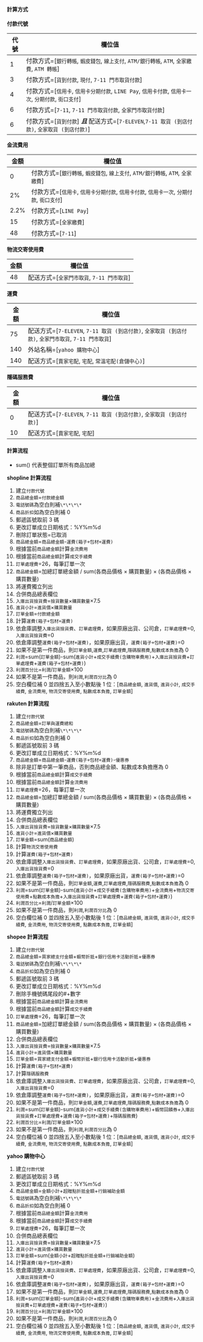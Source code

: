 #### 計算方式

**付款代號**

| 代號 | 欄位值                                                                                                |
| ---- | ----------------------------------------------------------------------------------------------------- |
| 1    | 付款方式=[`銀行轉帳`, `蝦皮錢包`, `線上支付`, `ATM/銀行轉帳`, `ATM`, `全家繳費`, `ATM 轉帳`]          |
| 3    | 付款方式=[`貨到付款`, `現付`, `7-11 門市取貨付款`]                                                    |
| 4    | 付款方式=[`信用卡`, `信用卡分期付款`, `LINE Pay`, `信用卡付款`, `信用卡一次`, `分期付款`, `街口支付`] |
| 6    | 付款方式=[`7-11`, `7-11 門市取貨付款`, `全家門市取貨付款`]                                            |
| 6    | 付款方式=[`貨到付款`] **_且_** 配送方式=[`7-ELEVEN`,`7-11 取貨 (到店付款)`, `全家取貨 (到店付款)`]    |

**金流費用**

| 金額 | 欄位值                                                                                    |
| ---- | ----------------------------------------------------------------------------------------- |
| 0    | 付款方式=[`銀行轉帳`, `蝦皮錢包`, `線上支付`, `ATM/銀行轉帳`, `ATM`, `全家繳費`]          |
| 2%   | 付款方式=[`信用卡`, `信用卡分期付款`, `信用卡付款`, `信用卡一次`, `分期付款`, `街口支付`] |
| 2.2% | 付款方式=[`LINE Pay`]                                                                     |
| 15   | 付款方式=[`全家繳費`]                                                                     |
| 48   | 付款方式=[`7-11`]                                                                         |

**物流交寄使用費**

| 金額 | 欄位值                                     |
| ---- | ------------------------------------------ |
| 48   | 配送方式=[`全家門市取貨`, `7-11 門市取貨`] |

**運費**

| 金額 | 欄位值                                                                                                |
| ---- | ----------------------------------------------------------------------------------------------------- |
| 75   | 配送方式=[`7-ELEVEN`, `7-11 取貨 (到店付款)`, `全家取貨 (到店付款)`, `全家門市取貨`, `7-11 門市取貨`] |
| 140  | 外站名稱=[`yahoo 購物中心`]                                                                           |
| 140  | 配送方式=[`賣家宅配`, `宅配`, `常溫宅配(倉儲中心)`]                                                   |

**隱碼服務費**

| 金額 | 欄位值                                                               |
| ---- | -------------------------------------------------------------------- |
| 0    | 配送方式=[`7-ELEVEN`, `7-11 取貨 (到店付款)`, `全家取貨 (到店付款)`] |
| 10   | 配送方式=[`賣家宅配`, `宅配`]                                        |

#### 計算流程

- sum() 代表整個訂單所有商品加總

**shopline 計算流程**

1. 建立`付款代號`
1. `商品總金額`=`付款總金額`
1. `電話號碼`為空白則補`\*\*\*\*`
1. `商品折扣`如為空白則補 0
1. 郵遞區號取前 3 碼
1. 更改訂單成立日期格式：%Y%m%d
1. 刪除訂單狀態=已取消
1. `商品總金額`=`商品總金額`-`運費(箱子+包材+運費)`
1. 根據當前`商品總金額`計算`金流費用`
1. 根據當前`商品總金額`計算`成交手續費`
1. `訂單處理費`=26，每筆訂單一次
1. `商品總金額`=加總訂單總金額 / sum(各商品價格 × 購買數量) × (各商品價格 × 購買數量)
1. 將運費獨立列出
1. 合併商品總表欄位
1. `入庫出貨撿貨費`=`撿貨數量`×`購買數量`×7.5
1. `進貨小計`=`進貨價`×`購買數量`
1. `訂單金額`=`付款總金額`
1. 計算`運費(箱子+包材+運費)`
1. 依倉庫調整`入庫出貨撿貨費`、`訂單處理費`，如果原廠出貨、公司倉，`訂單處理費`=0, `入庫出貨撿貨費`=0
1. 依倉庫調整`運費(箱子+包材+運費)`，如果原廠出貨，`運費(箱子+包材+運費)`=0
1. 如果不是第一件商品，則`訂單金額`,`運費`,`訂單處理費`,`隱碼服務費`,`點數成本負擔`為 0
1. `利潤`=sum(`訂單金額`)-sum(`進貨小計`+`成交手續費(含購物車費用)`+`入庫出貨撿貨費`+`訂單處理費`+`運費(箱子+包材+運費)`)
1. `利潤百分比`=`利潤`/`訂單金額`×100
1. 如果不是第一件商品，則`利潤`,`利潤百分比`為 0
1. 空白欄位補 0 並四捨五入至小數點後 1 位：[`商品總金額`, `進貨價`, `進貨小計`, `成交手續費`, `金流費用`, `物流交寄使用費`, `點數成本負擔`, `訂單金額`]

**rakuten 計算流程**

1. 建立`付款代號`
1. `商品總金額`=`訂單與運費總和`
1. `電話號碼`為空白則補`\*\*\*\*`
1. `商品折扣`如為空白則補 0
1. 郵遞區號取前 3 碼
1. 更改訂單成立日期格式：%Y%m%d
1. `商品總金額`=`商品總金額`-`運費(箱子+包材+運費)`-`優惠券`
1. 除非是訂單中第一筆商品，否則商品總金額、點數成本負擔應為 0
1. 根據當前`商品總金額`計算`成交手續費`
1. 根據當前`商品總金額`計算`金流費用`
1. `訂單處理費`=26，每筆訂單一次
1. `商品總金額`=加總訂單總金額 / sum(各商品價格 × 購買數量) × (各商品價格 × 購買數量)
1. 將運費獨立列出
1. 合併商品總表欄位
1. `入庫出貨撿貨費`=`撿貨數量`×`購買數量`×7.5
1. `進貨小計`=`進貨價`×`購買數量`
1. `訂單金額`=sum(`商品總金額`)
1. 計算`物流交寄使用費`
1. 計算`運費(箱子+包材+運費)`
1. 依倉庫調整`入庫出貨撿貨費`、`訂單處理費`，如果原廠出貨、公司倉，`訂單處理費`=0, `入庫出貨撿貨費`=0
1. 依倉庫調整`運費(箱子+包材+運費)`，如果原廠出貨，`運費(箱子+包材+運費)`=0
1. 如果不是第一件商品，則`訂單金額`,`運費`,`訂單處理費`,`隱碼服務費`,`點數成本負擔`為 0
1. `利潤`=sum(`訂單金額`)-sum(`進貨小計`+`成交手續費(含購物車費用)`+`金流費用`+`物流交寄使用費`+`點數成本負擔`+`入庫出貨撿貨費`+`訂單處理費`+`運費(箱子+包材+運費)`)
1. `利潤百分比`=`利潤`/`訂單金額`×100
1. 如果不是第一件商品，則`利潤`,`利潤百分比`為 0
1. 空白欄位補 0 並四捨五入至小數點後 1 位：[`商品總金額`, `進貨價`, `進貨小計`, `成交手續費`, `金流費用`, `物流交寄使用費`, `點數成本負擔`, `訂單金額`]

**shopee 計算流程**

1. 建立`付款代號`
1. `商品總金額`=`買家總支付金額`+`蝦幣折抵`+`銀行信用卡活動折抵`+`優惠券`
1. `電話號碼`為空白則補`\*\*\*\*`
1. `商品折扣`如為空白則補 0
1. 郵遞區號取前 3 碼
1. 更改訂單成立日期格式：%Y%m%d
1. 刪除手機號碼尾段的#+數字
1. 根據當前`商品總金額`計算`金流費用`
1. 根據當前`商品總金額`計算`成交手續費`
1. `訂單處理費`=26，每筆訂單一次
1. `商品總金額`=加總訂單總金額 / sum(各商品價格 × 購買數量) × (各商品價格 × 購買數量)
1. 合併商品總表欄位
1. `入庫出貨撿貨費`=`撿貨數量`×`購買數量`×7.5
1. `進貨小計`=`進貨價`×`購買數量`
1. `訂單金額`=`買家總支付金額`+`蝦幣折抵`+`銀行信用卡活動折抵`+`優惠券`
1. 計算`運費(箱子+包材+運費)`
1. 計算`隱碼服務費`
1. 依倉庫調整`入庫出貨撿貨費`、`訂單處理費`，如果原廠出貨、公司倉，`訂單處理費`=0, `入庫出貨撿貨費`=0
1. 依倉庫調整`運費(箱子+包材+運費)`，如果原廠出貨，`運費(箱子+包材+運費)`=0
1. 如果不是第一件商品，則`訂單金額`,`運費`,`訂單處理費`,`隱碼服務費`,`點數成本負擔`為 0
1. `利潤`=sum(`訂單金額`)-sum(`進貨小計`+`成交手續費(含購物車費用)`+`蝦幣回饋券`+`入庫出貨撿貨費`+`訂單處理費`+`運費(箱子+包材+運費)`+`隱碼服務費`)
1. `利潤百分比`=`利潤`/`訂單金額`×100
1. 如果不是第一件商品，則`利潤`,`利潤百分比`為 0
1. 空白欄位補 0 並四捨五入至小數點後 1 位：[`商品總金額`, `進貨價`, `進貨小計`, `成交手續費`, `金流費用`, `物流交寄使用費`, `點數成本負擔`, `訂單金額`]

**yahoo 購物中心**

1. 建立`付款代號`
1. 郵遞區號取前 3 碼
1. 更改訂單成立日期格式：%Y%m%d
1. `商品總金額`=`金額小計`+`超贈點折抵金額`+`行銷補助金額`
1. `電話號碼`為空白則補`\*\*\*\*`
1. `商品折扣`如為空白則補 0
1. 根據當前`商品總金額`計算`金流費用`
1. 根據當前`商品總金額`計算`成交手續費`
1. `訂單處理費`=26，每筆訂單一次
1. 合併商品總表欄位
1. `入庫出貨撿貨費`=`撿貨數量`×`購買數量`×7.5
1. `進貨小計`=`進貨價`×`購買數量`
1. `訂單金額`=sum(`金額小計`+`超贈點折抵金額`+`行銷補助金額`)
1. 計算`運費(箱子+包材+運費)`
1. 依倉庫調整`入庫出貨撿貨費`、`訂單處理費`，如果原廠出貨、公司倉，`訂單處理費`=0, `入庫出貨撿貨費`=0
1. 依倉庫調整`運費(箱子+包材+運費)`，如果原廠出貨，`運費(箱子+包材+運費)`=0
1. 如果不是第一件商品，則`訂單金額`,`運費`,`訂單處理費`,`隱碼服務費`,`點數成本負擔`為 0
1. `利潤`=sum(`訂單金額`)-sum(`進貨小計`+`成交手續費(含購物車費用)`+`金流費用`+`入庫出貨撿貨費`+`訂單處理費`+`運費(箱子+包材+運費)`)
1. `利潤百分比`=`利潤`/`訂單金額`×100
1. 如果不是第一件商品，則`利潤`,`利潤百分比`為 0
1. 空白欄位補 0 並四捨五入至小數點後 1 位：[`商品總金額`, `進貨價`, `進貨小計`, `成交手續費`, `金流費用`, `物流交寄使用費`, `點數成本負擔`, `訂單金額`]
